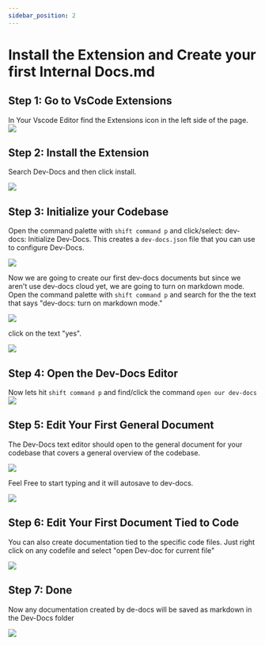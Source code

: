 ```yaml
---
sidebar_position: 2
---
```


# Install the Extension and Create your first Internal Docs.md


## Step 1: Go to VsCode Extensions

In Your Vscode Editor find the Extensions icon in the left side of the page.
![](/img/install_the_vscode_extension/step_2.png)


## Step 2: Install the Extension

Search Dev-Docs and then click install.

![](/img/install_the_vscode_extension/step_4.png)

## Step 3: Initialize your Codebase

Open the command palette with `shift command p` and click/select: dev-docs: Initialize Dev-Docs. This creates a `dev-docs.json` file that you can use to configure Dev-Docs.

![](/img/install_the_vscode_extension/step_5.png)


Now we are going to create our first dev-docs documents but since we aren't use dev-docs cloud yet, we are going to turn on markdown mode. Open the command palette with `shift command p` and search for the the text that says "dev-docs: turn on markdown mode."

![](/img/install_the_vscode_extension/step_7.png)

click on the text "yes".

![](/img/install_the_vscode_extension/step_8.png)

## Step 4: Open the Dev-Docs Editor

Now lets hit `shift command p` and find/click the command <code>open our dev-docs</code>
![](/img/install_the_vscode_extension/step_9.png)

## Step 5: Edit Your First General Document

The Dev-Docs text editor should open to the general document for your codebase that covers a general overview of the codebase.

![](/img/install_the_vscode_extension/step_10.png)

Feel Free to start typing and it will autosave to dev-docs.

![](/img/install_the_vscode_extension/step_11.png)

## Step 6: Edit Your First Document Tied to Code

You can also create documentation tied to the specific code files.  Just right click on any codefile and select "open Dev-doc for current file"

![](/img/install_the_vscode_extension/step_14.png)

## Step 7: Done

Now any documentation created by de-docs will be saved as markdown in the Dev-Docs folder

![](/img/install_the_vscode_extension/step_19.png)



